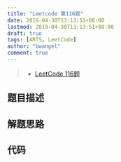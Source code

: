 ```yaml
---
title: "Leetcode 第116题"
date: 2019-04-30T13:13:51+08:00
lastmod: 2019-04-30T13:13:51+08:00
draft: true
tags: [ARTS, LeetCode]
author: "bwangel"
comment: true
---
```


> + [LeetCode 116题](https://leetcode.com/problems/reverse-words-in-a-string/)

<!--more-->

## 题目描述

## 解题思路

## 代码
